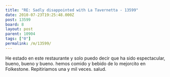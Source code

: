 ```yaml
---
title: "RE: Sadly disappointed with La Tavernetta - 13599"
date: 2010-07-23T19:25:48.000Z
post: 13599
board: 8
layout: post
parent: 10904
tags: ["0"]
permalink: /m/13599/
---
```

He estado en este restaurante y solo puedo decir que ha sido espectacular, bueno, bueno y bueno. hemos comido y bebido de lo mejorcito en Folkestone.
Repitiriamos una y mil veces.
salud.
